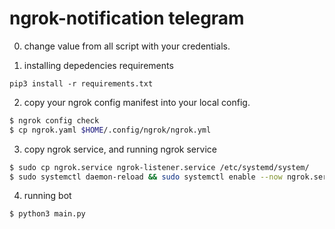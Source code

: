 # ngrok-notification telegram

0. change value from all script with your credentials.

1. installing depedencies requirements
```
pip3 install -r requirements.txt
```

2. copy your ngrok config manifest into your local config.
```bash
$ ngrok config check
$ cp ngrok.yaml $HOME/.config/ngrok/ngrok.yml
```

3. copy ngrok service, and running ngrok service
```bash
$ sudo cp ngrok.service ngrok-listener.service /etc/systemd/system/
$ sudo systemctl daemon-reload && sudo systemctl enable --now ngrok.service && sudo systemctl enable --now ngrok.service ngrok-listener.service
```

4. running bot
```bash
$ python3 main.py
```
